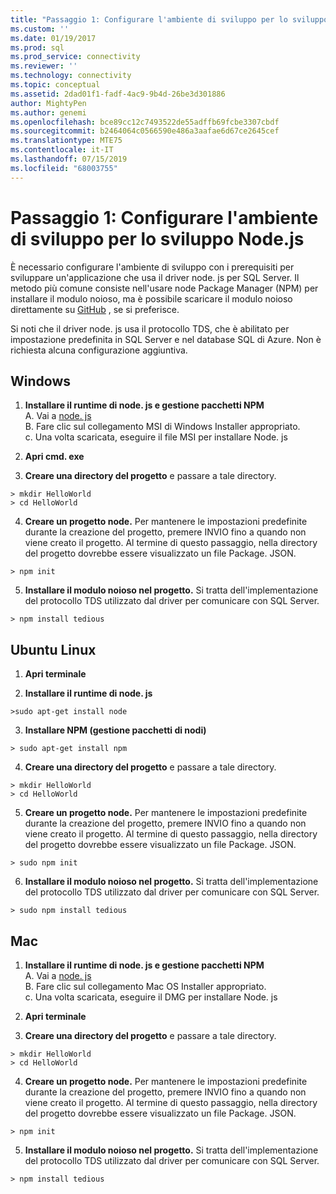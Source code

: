 ```yaml
---
title: "Passaggio 1: Configurare l'ambiente di sviluppo per lo sviluppo Node.js | Microsoft Docs"
ms.custom: ''
ms.date: 01/19/2017
ms.prod: sql
ms.prod_service: connectivity
ms.reviewer: ''
ms.technology: connectivity
ms.topic: conceptual
ms.assetid: 2dad01f1-fadf-4ac9-9b4d-26be3d301886
author: MightyPen
ms.author: genemi
ms.openlocfilehash: bce89cc12c7493522de55adffb69fcbe3307cbdf
ms.sourcegitcommit: b2464064c0566590e486a3aafae6d67ce2645cef
ms.translationtype: MTE75
ms.contentlocale: it-IT
ms.lasthandoff: 07/15/2019
ms.locfileid: "68003755"
---
```

# <a name="step-1--configure-development-environment-for-nodejs-development"></a>Passaggio 1: Configurare l'ambiente di sviluppo per lo sviluppo Node.js
È necessario configurare l'ambiente di sviluppo con i prerequisiti per sviluppare un'applicazione che usa il driver node. js per SQL Server.  Il metodo più comune consiste nell'usare node Package Manager (NPM) per installare il modulo noioso, ma è possibile scaricare il modulo noioso direttamente su [GitHub](https://github.com/pekim/tedious) , se si preferisce.  
  
Si noti che il driver node. js usa il protocollo TDS, che è abilitato per impostazione predefinita in SQL Server e nel database SQL di Azure.  Non è richiesta alcuna configurazione aggiuntiva.  
  
## <a name="windows"></a>Windows  
  
1. **Installare il runtime di node. js e gestione pacchetti NPM**  
A. Vai a [node. js](https://nodejs.org/en/download/)  
B. Fare clic sul collegamento MSI di Windows Installer appropriato.   
c. Una volta scaricata, eseguire il file MSI per installare Node. js  
  
2. **Apri cmd. exe**  
  
3. **Creare una directory del progetto** e passare a tale directory.    
```  
> mkdir HelloWorld  
> cd HelloWorld  
```  
4. **Creare un progetto node.**  Per mantenere le impostazioni predefinite durante la creazione del progetto, premere INVIO fino a quando non viene creato il progetto. Al termine di questo passaggio, nella directory del progetto dovrebbe essere visualizzato un file Package. JSON.  
```  
> npm init  
```  
  
5. **Installare il modulo noioso nel progetto.**  Si tratta dell'implementazione del protocollo TDS utilizzato dal driver per comunicare con SQL Server.  
```  
> npm install tedious  
```  
  
## <a name="ubuntu-linux"></a>Ubuntu Linux  
  
1.  **Apri terminale**  
  
2. **Installare il runtime di node. js**  
```  
>sudo apt-get install node  
```  
3. **Installare NPM (gestione pacchetti di nodi)**  
```  
> sudo apt-get install npm  
```  
4. **Creare una directory del progetto** e passare a tale directory.    
```  
> mkdir HelloWorld  
> cd HelloWorld  
```  
  
5. **Creare un progetto node.**  Per mantenere le impostazioni predefinite durante la creazione del progetto, premere INVIO fino a quando non viene creato il progetto. Al termine di questo passaggio, nella directory del progetto dovrebbe essere visualizzato un file Package. JSON.  
```  
> sudo npm init  
```  
  
6. **Installare il modulo noioso nel progetto.**  Si tratta dell'implementazione del protocollo TDS utilizzato dal driver per comunicare con SQL Server.  
```  
> sudo npm install tedious  
```  
  
## <a name="mac"></a>Mac  
  
1. **Installare il runtime di node. js e gestione pacchetti NPM**  
A. Vai a [node. js](https://nodejs.org/en/download/)  
B. Fare clic sul collegamento Mac OS Installer appropriato.  
c. Una volta scaricata, eseguire il DMG per installare Node. js  
  
2. **Apri terminale**  
  
3. **Creare una directory del progetto** e passare a tale directory.    
```  
> mkdir HelloWorld  
> cd HelloWorld  
```  
  
4. **Creare un progetto node.**  Per mantenere le impostazioni predefinite durante la creazione del progetto, premere INVIO fino a quando non viene creato il progetto. Al termine di questo passaggio, nella directory del progetto dovrebbe essere visualizzato un file Package. JSON.  
```  
> npm init  
```  
  
5. **Installare il modulo noioso nel progetto.**  Si tratta dell'implementazione del protocollo TDS utilizzato dal driver per comunicare con SQL Server.  
```  
> npm install tedious  
```  
  
